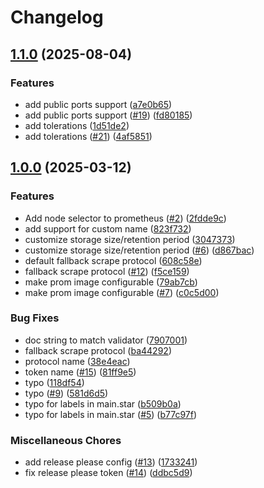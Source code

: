 # Changelog

## [1.1.0](https://github.com/kurtosis-tech/prometheus-package/compare/1.0.0...1.1.0) (2025-08-04)


### Features

* add public ports support ([a7e0b65](https://github.com/kurtosis-tech/prometheus-package/commit/a7e0b6502cac4f6f99bd8cec7876c97abcb806e6))
* add public ports support ([#19](https://github.com/kurtosis-tech/prometheus-package/issues/19)) ([fd80185](https://github.com/kurtosis-tech/prometheus-package/commit/fd8018504aa6e355815b9f934f30261f4106f4a3))
* add tolerations ([1d51de2](https://github.com/kurtosis-tech/prometheus-package/commit/1d51de26a722c35da413cdb737500a0c4dfdd004))
* add tolerations ([#21](https://github.com/kurtosis-tech/prometheus-package/issues/21)) ([4af5851](https://github.com/kurtosis-tech/prometheus-package/commit/4af5851299e4593b5bddfe1e7b3226c4e24b96c1))

## [1.0.0](https://github.com/kurtosis-tech/prometheus-package/compare/0.0.1...1.0.0) (2025-03-12)


### Features

* Add node selector to prometheus ([#2](https://github.com/kurtosis-tech/prometheus-package/issues/2)) ([2fdde9c](https://github.com/kurtosis-tech/prometheus-package/commit/2fdde9ccd5dfc4939e549b2bffbd3e6fc92504e8))
* add support for custom name ([823f732](https://github.com/kurtosis-tech/prometheus-package/commit/823f73248dbe14837a95f61578d79e29ec0b44f4))
* customize storage size/retention period ([3047373](https://github.com/kurtosis-tech/prometheus-package/commit/3047373c0ef3fe3552453297e8e66ccb9e09c84c))
* customize storage size/retention period ([#6](https://github.com/kurtosis-tech/prometheus-package/issues/6)) ([d867bac](https://github.com/kurtosis-tech/prometheus-package/commit/d867bac2014810e024994f00fc34786b525c9ed3))
* default fallback scrape protocol ([608c58e](https://github.com/kurtosis-tech/prometheus-package/commit/608c58e68383f7722ab5619e5ebcf85ef8310362))
* fallback scrape protocol ([#12](https://github.com/kurtosis-tech/prometheus-package/issues/12)) ([f5ce159](https://github.com/kurtosis-tech/prometheus-package/commit/f5ce159aec728898e3deb827f6b921f8ecfc527f))
* make prom image configurable ([79ab7cb](https://github.com/kurtosis-tech/prometheus-package/commit/79ab7cb9b3808b5c438af89c5470f6878b892cc9))
* make prom image configurable ([#7](https://github.com/kurtosis-tech/prometheus-package/issues/7)) ([c0c5d00](https://github.com/kurtosis-tech/prometheus-package/commit/c0c5d00173878ccd894d37413138cf0795de70fb))


### Bug Fixes

* doc string to match validator ([7907001](https://github.com/kurtosis-tech/prometheus-package/commit/79070015ecc4ef52cf28ed038714878ffcd05a24))
* fallback scrape protocol ([ba44292](https://github.com/kurtosis-tech/prometheus-package/commit/ba44292995e7a8d93238c2136e72851102a4c813))
* protocol name ([38e4eac](https://github.com/kurtosis-tech/prometheus-package/commit/38e4eac5504df7cee7b1dd77738fe7e88a5fe008))
* token name ([#15](https://github.com/kurtosis-tech/prometheus-package/issues/15)) ([81ff9e5](https://github.com/kurtosis-tech/prometheus-package/commit/81ff9e545e9ea178e95984acff199b1c34eb7a5c))
* typo ([118df54](https://github.com/kurtosis-tech/prometheus-package/commit/118df545466a612c171ba1e9828319130f2fc315))
* typo ([#9](https://github.com/kurtosis-tech/prometheus-package/issues/9)) ([581d6d5](https://github.com/kurtosis-tech/prometheus-package/commit/581d6d5ad433092964255399275079b57686a2b3))
* typo for labels in main.star ([b509b0a](https://github.com/kurtosis-tech/prometheus-package/commit/b509b0a55cc812770e5e314bcf55e9258af24753))
* typo for labels in main.star ([#5](https://github.com/kurtosis-tech/prometheus-package/issues/5)) ([b77c97f](https://github.com/kurtosis-tech/prometheus-package/commit/b77c97f3e67c4d00bcc84db88ef3a1d0b3d0bba2))


### Miscellaneous Chores

* add release please config ([#13](https://github.com/kurtosis-tech/prometheus-package/issues/13)) ([1733241](https://github.com/kurtosis-tech/prometheus-package/commit/17332410fe8882d3f3fa6e89eaa9c324faff7236))
* fix release please token ([#14](https://github.com/kurtosis-tech/prometheus-package/issues/14)) ([ddbc5d9](https://github.com/kurtosis-tech/prometheus-package/commit/ddbc5d9251f2fe83148c0c10f976a91606c9651c))

